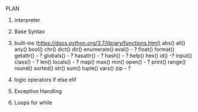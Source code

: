 PLAN

1. interpreter

2. Base Syntax

3. built-ins (<https://docs.python.org/3.7/library/functions.html)>
    abs()
    all()
    any()
    bool()
    chr()
    dict()
    dir()
    enumerate()
    eval() - ?
    float()
    format()
    getattr() - ?
    globals() - ?
    hasattr() - ?
    hash() - ?
    help()
    hex()
    id() -?
    input()
    class() - ?
    len()
    locals() - ?
    map()
    max()
    min()
    open() - ?
    print()
    range()
    round()
    sorted()
    str()
    sum()
    tuple()
    vars()
    zip - ?

4. logic operators
    if
    else
    elif

5. Exception Handling

6. Loops
    for
    while
